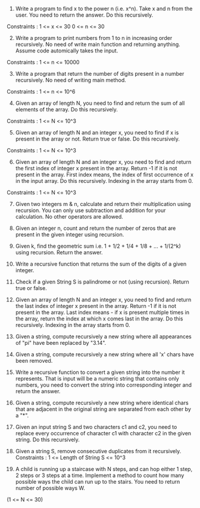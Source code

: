 1. Write a program to find x to the power n (i.e. x^n). Take x and n from the user. You need to return the answer.
Do this recursively.

Constraints :
1 <= x <= 30
0 <= n <= 30

2. Write a program to print numbers from 1 to n in increasing order recursively. No need of write main function and returning anything. Assume code automically takes the input.

Constraints :
1 <= n <= 10000 

3. Write a program that return the number of digits present in a number recursively. No need of writing main method.

Constraints :
1 <= n <= 10^6

4. Given an array of length N, you need to find and return the sum of all elements of the array.
Do this recursively.

Constraints :
1 <= N <= 10^3

5. Given an array of length N and an integer x, you need to find if x is present in the array or not. Return true or false.
Do this recursively.

Constraints :
1 <= N <= 10^3

6. Given an array of length N and an integer x, you need to find and return the first index of integer x present in the array. Return -1 if it is not present in the array.
First index means, the index of first occurrence of x in the input array.
Do this recursively. Indexing in the array starts from 0.

Constraints :
1 <= N <= 10^3

7. Given two integers m & n, calculate and return their multiplication using recursion. You can only use subtraction and addition for your calculation. No other operators are allowed.

8. Given an integer n, count and return the number of zeros that are present in the given integer using recursion.

9. Given k, find the geometric sum i.e.
1 + 1/2 + 1/4 + 1/8 + ... + 1/(2^k) 
using recursion. Return the answer.

10. Write a recursive function that returns the sum of the digits of a given integer.

11. Check if a given String S is palindrome or not (using recursion). Return true or false.

12. Given an array of length N and an integer x, you need to find and return the last index of integer x present in the array. Return -1 if it is not present in the array.
Last index means - if x is present multiple times in the array, return the index at which x comes last in the array.
Do this recursively. Indexing in the array starts from 0.

13. Given a string, compute recursively a new string where all appearances of "pi" have been replaced by "3.14".

14. Given a string, compute recursively a new string where all 'x' chars have been removed.

15. Write a recursive function to convert a given string into the number it represents. That is input will be a numeric string that contains only numbers, you need to convert the string into corresponding integer and return the answer.

16. Given a string, compute recursively a new string where identical chars that are adjacent in the original string are separated from each other by a "*".

17. Given an input string S and two characters c1 and c2, you need to replace every occurrence of character c1 with character c2 in the given string.
Do this recursively.

18. Given a string S, remove consecutive duplicates from it recursively.
Constraints :
1 <= Length of String S <= 10^3

19. A child is running up a staircase with N steps, and can hop either 1 step, 2 steps or 3 steps at a time. Implement a method to count how many possible ways the child can run up to the stairs. You need to return number of possible ways W.

(1 <= N <= 30)










